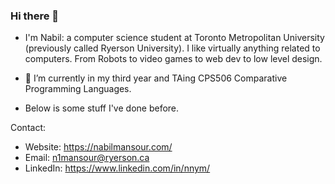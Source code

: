 ### Hi there 👋
- I'm Nabil: a computer science student at Toronto Metropolitan University (previously called Ryerson University). I like virtually anything related to computers. From Robots to video games to web dev to low level design.

- 🔭 I’m currently in my third year and TAing CPS506 Comparative Programming Languages.

- Below is some stuff I've done before.

Contact:
- Website:
https://nabilmansour.com/
- Email:
n1mansour@ryerson.ca
- LinkedIn:
https://www.linkedin.com/in/nnym/
<!--
**NabilNYMansour/NabilNYMansour** is a ✨ _special_ ✨ repository because its `README.md` (this file) appears on your GitHub profile.

Here are some ideas to get you started:

- 🔭 I’m currently working on ...
- 🌱 I’m currently learning ...
- 👯 I’m looking to collaborate on ...
- 🤔 I’m looking for help with ...
- 💬 Ask me about ...
- 📫 How to reach me: ...
- 😄 Pronouns: ...
- ⚡ Fun fact: ...
-->
